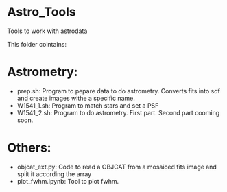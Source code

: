 # Astro_Tools

Tools to work with astrodata

This folder cointains:

# Astrometry: 

- prep.sh: Program to pepare data to do astrometry. Converts fits into sdf and create images withe a specific name.
- W1541_1.sh: Program to match stars and set a PSF
- W1541_2.sh: Program to do astrometry. First part. Second part cooming soon.

# Others:

- objcat_ext.py: Code to read a OBJCAT from a mosaiced fits image and split it according the array
- plot_fwhm.ipynb: Tool to plot fwhm.

